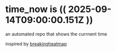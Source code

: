 # time_now is (( 2025-09-14T09:00:00.151Z ))

an automated repo that shows the currnent time

inspired by [breakingheatmap](https://github.com/breakingheatmap/breakingheatmap)